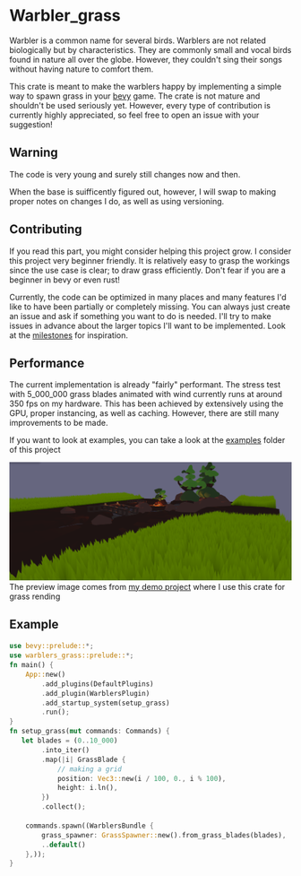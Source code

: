 # Warbler_grass
Warbler is a common name for several birds. Warblers are not related biologically but by characteristics.
They are commonly small and vocal birds found in nature all over the globe. However, they couldn't sing their songs without having nature to comfort them.

This crate is meant to make the warblers happy by implementing a simple way to spawn grass in your [bevy](https://github.com/bevyengine/bevy) game.
The crate is not mature and shouldn't be used seriously yet.
However, every type of contribution is currently highly appreciated, so feel free to open an issue with your suggestion!

## Warning
The code is very young and surely still changes now and then.

When the base is suifficently figured out, however, I will swap to making proper notes on changes I do, as well as using versioning.

## Contributing
If you read this part, you might consider helping this project grow.
I consider this project very beginner friendly. 
It is relatively easy to grasp the workings since the use case is clear; to draw grass efficiently.
Don't fear if you are a beginner in bevy or even rust!

Currently, the code can be optimized in many places and many features I'd like to have been partially or completely missing.
You can always just create an issue and ask if something you want to do is needed.
I'll try to make issues in advance about the larger topics I'll want to be implemented.
Look at the [milestones](https://github.com/emiongit/warbler_grass/milestones) for inspiration.

## Performance
The current implementation is already "fairly" performant. 
The stress test with 5_000_000 grass blades animated with wind currently runs at around 350 fps on my hardware.
This has been achieved by extensively using the GPU, proper instancing, as well as caching.
However, there are still many improvements to be made.

If you want to look at examples, you can take a look at the [examples](./examples/) folder of this project

![alt text](images/preview.png)
The preview image comes from [my demo project](https://github.com/EmiOnGit/birdylook) where I use this crate for grass rending

## Example
```rust
use bevy::prelude::*;
use warblers_grass::prelude::*;
fn main() {
    App::new()
        .add_plugins(DefaultPlugins)
        .add_plugin(WarblersPlugin)
        .add_startup_system(setup_grass)
        .run();
}
fn setup_grass(mut commands: Commands) {
   let blades = (0..10_000)
        .into_iter()
        .map(|i| GrassBlade {
            // making a grid
            position: Vec3::new(i / 100, 0., i % 100),
            height: i.ln(),
        })
        .collect();

    commands.spawn((WarblersBundle {
        grass_spawner: GrassSpawner::new().from_grass_blades(blades),
        ..default()
    },));
}

```
